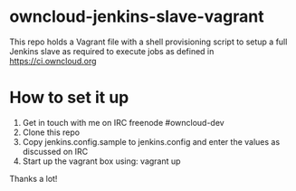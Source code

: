 owncloud-jenkins-slave-vagrant
==============================

This repo holds a Vagrant file with a shell provisioning script to setup a full Jenkins slave
as required to execute jobs as defined in https://ci.owncloud.org

How to set it up
================

1. Get in touch with me on IRC freenode #owncloud-dev
2. Clone this repo
3. Copy jenkins.config.sample to jenkins.config and enter the values as discussed on IRC
4. Start up the vagrant box using: vagrant up

Thanks a lot!
